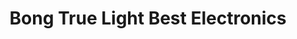 ---
title: "Bong True Light Best Electronics"
url: /gbarnga/bong-true-light-best-electronics/
shop: electronics
---